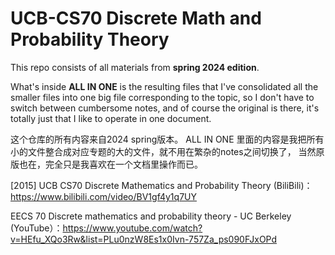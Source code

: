 # UCB-CS70 Discrete Math and Probability Theory

This repo consists of all materials from **spring 2024 edition**.

What's inside **ALL IN ONE** is the resulting files that I've consolidated all the smaller files into one big file corresponding to the topic,
so I don't have to switch between cumbersome notes, 
and of course the original is there, 
it's totally just that I like to operate in one document.

这个仓库的所有内容来自2024 spring版本。
ALL IN ONE 里面的内容是我把所有小的文件整合成对应专题的大的文件，就不用在繁杂的notes之间切换了，
当然原版也在，完全只是我喜欢在一个文档里操作而已。

[2015] UCB CS70 Discrete Mathematics and Probability Theory (BiliBili)：https://www.bilibili.com/video/BV1gf4y1q7UY

EECS 70 Discrete mathematics and probability theory - UC Berkeley (YouTube）：https://www.youtube.com/watch?v=HEfu_XQo3Rw&list=PLu0nzW8Es1x0Ivn-757Za_ps090FJxOPd

